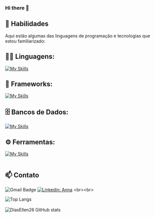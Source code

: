 ### Hi there 👋

<!--
## 💼 Perfil Profissional

- 💻 Estudante de Programação
- 🌱 Apaixonado por Tecnologia
- 🎓 Cursando [Nome do Curso / Instituição]
-->

## 🚀 Habilidades

Aqui estão algumas das linguagens de programação e tecnologias que estou familiarizado:

## 👨‍💻 Linguagens: 
[![My Skills](https://skillicons.dev/icons?i=java,python,javascript,cpp,html,css,nodejs)](https://skillicons.dev)

## 🧰 Frameworks: 
[![My Skills](https://skillicons.dev/icons?i=react,express)](https://skillicons.dev)

## 🗄️ Bancos de Dados: 
[![My Skills](https://skillicons.dev/icons?i=mysql,mongo)](https://skillicons.dev)
## ⚙️ Ferramentas:
[![My Skills](https://skillicons.dev/icons?i=git,github,vscode,postman,docker,vercel)](https://skillicons.dev)<br><br>

## 📫 Contato

![Gmail Badge](https://img.shields.io/badge/-{annaa0478@gmail.com}-006bed?style=flat-square&logo=Gmail&logoColor=white&link=mailto:{annaa0478@gmail.com})
[![Linkedin: Anna](https://img.shields.io/badge/-annagabriela-blue?style=flat-square&logo=Linkedin&logoColor=white&link=https://www.linkedin.com/in/anna-gabriela/)]([https://www.linkedin.com/in/devellendias/](https://www.linkedin.com/in/anna-gabriela/))
<br><br>


![Top Langs](https://github-readme-stats.vercel.app/api/top-langs/?username=annaagabi&layout=compact&theme=dark&hide_border=true)<br><br>
![DiasEllen26 GitHub stats](https://github-readme-stats.vercel.app/api?username=annaagabi&show_icons=true&theme=dark) <br><br>


<!--
**annaagabi/annaagabi** is a ✨ _special_ ✨ repository because its `README.md` (this file) appears on your GitHub profile.
![Karanalpe Status](https://github-readme-stats.vercel.app/api?username=annaagabi&show_icons=true)
Here are some ideas to get you started:

- 🔭 I’m currently working on ...
- 🌱 I’m currently learning ...
- 👯 I’m looking to collaborate on ...
- 🤔 I’m looking for help with ...
- 💬 Ask me about ...
- 📫 How to reach me: ...
- 😄 Pronouns: ...
- ⚡ Fun fact: ...
-->
